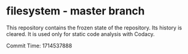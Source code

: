# filesystem - master branch

This repository contains the frozen state of the repository.
Its history is cleared. It is used only for static code
analysis with Codacy.

Commit Time: 1714537888